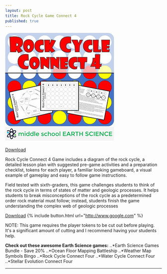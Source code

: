 ```yaml
---
layout: post
title: Rock Cycle Game Connect 4
published: true
---
```


![Rock Cycle Game Connect 4](/images/rcgc4banner.jpeg "Rock Cycle Game Connect 4")

[Download](https://www.teacherspayteachers.com/Product/Rock-Cycle-Game-Connect-4-3439695 "Download")

Rock Cycle Connect 4 Game includes a diagram of the rock cycle, a detailed lesson plan with suggested pre-game activities and a preparation checklist, tokens for each player, a familiar looking gameboard, a visual example of gameplay and easy to follow game instructions.

Field tested with sixth-graders, this game challenges students to think of the rock cycle in terms of states of matter and geologic processes. It helps students to break misconceptions of the rock cycle as a predetermined order rock material must follow; instead, students finish the game understanding the complex web of geologic processes

[Download](https://www.teacherspayteachers.com/Product/Rock-Cycle-Game-Connect-4-3439695 "Download")
{% include button.html url="http://www.google.com" %}

NOTE: This game requires the player tokens to be cut out before playing. It's a significant amount of cutting and I recommend having your students help.

**Check out these awesome Earth Science games:**
..*Earth Science Games Bundle - Save 20%
..*Ocean Floor Mapping Battleship
..*Weather Map Symbols Bingo
..*Rock Cycle Connect Four
..*Water Cycle Connect Four
..*Stellar Evolution Connect Four

---
